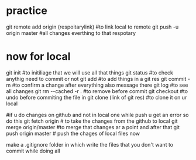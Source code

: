 # practice
git remote add origin (respoitarylink) #to link local to remote
git push -u origin master       #all changes everthing to that respotary

# now for local 

git init #to initiliage that we will use all that things
git status #to check anythig need to commit or not
git add #to add things in a git res
git commit -m #to confirm a change after everything also message there
git log #to see all changes
git rm --cached -r .  #to remove before commit
git checkout #to undo before commiting the file in
git clone (link of git res) #to clone it on ur local

#if u do changes on github and not in local one while push u get an error so do this
git fetch origin # to take the changes from the github to local
git merge origin/master #to merge that changes ar a point and after that 
git push origin master # push the chages of local files now




make a .gitignore folder in which write the files that you don't want to commit while doing all
